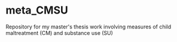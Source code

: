 # meta_CMSU
Repository for my master's thesis work involving measures of child maltreatment (CM) and substance use (SU)
